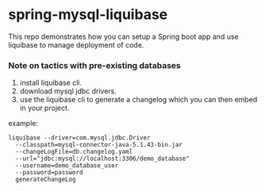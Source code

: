 # spring-mysql-liquibase

This repo demonstrates how you can setup a Spring boot app and use liquibase to manage deployment of code.

### Note on tactics with pre-existing databases

1. install liquibase cli.
2. download mysql jdbc drivers.
3. use the liquibase cli to generate a changelog which you can then embed in your project.

example:
```
liquibase --driver=com.mysql.jdbc.Driver
  --classpath=mysql-connector-java-5.1.43-bin.jar
  --changeLogFile=db.changelog.yaml
  --url="jdbc:mysql://localhost:3306/demo_database"
  --username=demo_database_user
  --password=password
  generateChangeLog
```
